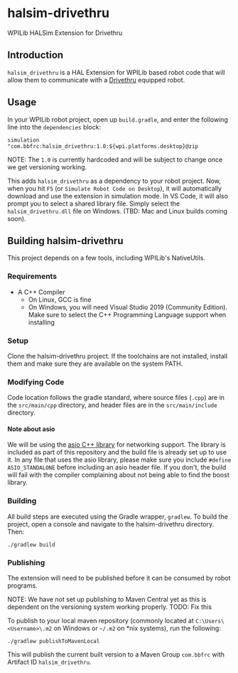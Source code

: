 # halsim-drivethru
WPILib HALSim Extension for Drivethru

## Introduction
`halsim_drivethru` is a HAL Extension for WPILib based robot code that will allow them to communicate with a [Drivethru](https://github.com/bb-frc-workshops/drivethru) equipped robot.

## Usage
In your WPILib robot project, open up `build.gradle`, and enter the following line into the `dependencies` block:

`simulation "com.bbfrc:halsim_drivethru:1.0:${wpi.platforms.desktop}@zip`

NOTE: The `1.0` is currently hardcoded and will be subject to change once we get versioning working.

This adds `halsim_drivethru` as a dependency to your robot project. Now, when you hit `F5` (or `Simulate Robot Code on Desktop`), it will automatically download and use the extension in simulation mode. In VS Code, it will also prompt you to select a shared library file. Simply select the `halsim_drivethru.dll` file on Windows. (TBD: Mac and Linux builds coming soon).

## Building halsim-drivethru
This project depends on a few tools, including WPILib's NativeUtils.

### Requirements
- A C++ Compiler
    - On Linux, GCC is fine
    - On Windows, you will need Visual Studio 2019 (Community Edition). Make sure to select the C++ Programming Language support when installing

### Setup
Clone the halsim-drivethru project. If the toolchains are not installed, install them and make sure they are available on the system PATH.

### Modifying Code
Code location follows the gradle standard, where source files (`.cpp`) are in the `src/main/cpp` directory, and header files are in the `src/main/include` directory.

#### Note about asio
We will be using the [asio C++ library](https://think-async.com/Asio/) for networking support. The library is included as part of this repository and the build file is already set up to use it. In any file that uses the asio library, please make sure you include `#define ASIO_STANDALONE` before including an asio header file. If you don't, the build will fail with the compiler complaining about not being able to find the boost library.

### Building
All build steps are executed using the Gradle wrapper, `gradlew`. To build the project, open a console and navigate to the halsim-drivethru directory. Then:

`./gradlew build`

### Publishing
The extension will need to be published before it can be consumed by robot programs.

NOTE: We have not set up publishing to Maven Central yet as this is dependent on the versioning system working properly. TODO: Fix this

To publish to your local maven repository (commonly located at `C:\Users\<Username>\.m2` on Windows or `~/.m2` on *nix systems), run the following:

`./gradlew publishToMavenLocal`

This will publish the current built version to a Maven Group `com.bbfrc` with Artifact ID `halsim_drivethru`.
